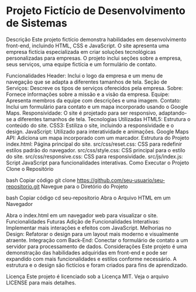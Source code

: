 # Projeto Fictício de Desenvolvimento de Sistemas
Descrição
Este projeto fictício demonstra habilidades em desenvolvimento front-end, incluindo HTML, CSS e JavaScript. O site apresenta uma empresa fictícia especializada em criar soluções tecnológicas personalizadas para empresas. O projeto inclui seções sobre a empresa, seus serviços, uma equipe fictícia e um formulário de contato.

Funcionalidades
Header: Inclui o logo da empresa e um menu de navegação que se adapta a diferentes tamanhos de tela.
Seção de Serviços: Descreve os tipos de serviços oferecidos pela empresa.
Sobre: Fornece informações sobre a missão e a visão da empresa.
Equipe: Apresenta membros da equipe com descrições e uma imagem.
Contato: Inclui um formulário para contato e um mapa incorporado usando o Google Maps.
Responsividade: O site é projetado para ser responsivo, adaptando-se a diferentes tamanhos de tela.
Tecnologias Utilizadas
HTML5: Estrutura o conteúdo do site.
CSS3: Estiliza o site, incluindo a responsividade e o design.
JavaScript: Utilizado para interatividade e animações.
Google Maps API: Adiciona um mapa incorporado com um marcador.
Estrutura do Projeto
index.html: Página principal do site.
src/css/reset.css: CSS para redefinir estilos padrão do navegador.
src/css/style.css: CSS principal para o estilo do site.
src/css/responsive.css: CSS para responsividade.
src/js/index.js: Script JavaScript para funcionalidades interativas.
Como Executar o Projeto
Clone o Repositório

bash
Copiar código
git clone https://github.com/seu-usuario/seu-repositorio.git
Navegue para o Diretório do Projeto

bash
Copiar código
cd seu-repositorio
Abra o Arquivo HTML em um Navegador

Abra o index.html em um navegador web para visualizar o site.
Funcionalidades Futuras
Adição de Funcionalidades Interativas: Implementar mais interações e efeitos com JavaScript.
Melhorias no Design: Refatorar o design para um layout mais moderno e visualmente atraente.
Integração com Back-End: Conectar o formulário de contato a um servidor para processamento de dados.
Considerações
Este projeto é uma demonstração das habilidades adquiridas em front-end e pode ser expandido com mais funcionalidades e estilos conforme necessário. A estrutura e o design são fictícios e foram criados para fins de aprendizado.

Licença
Este projeto é licenciado sob a Licença MIT. Veja o arquivo LICENSE para mais detalhes.
